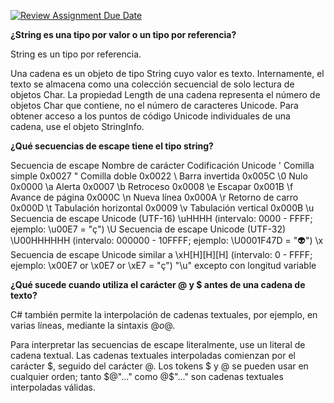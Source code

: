 [![Review Assignment Due Date](https://classroom.github.com/assets/deadline-readme-button-22041afd0340ce965d47ae6ef1cefeee28c7c493a6346c4f15d667ab976d596c.svg)](https://classroom.github.com/a/24pP-Pw_)

**¿String es una tipo por valor o un tipo por referencia?**

String es un tipo por referencia.

Una cadena es un objeto de tipo String cuyo valor es texto. Internamente, el texto se almacena como una colección secuencial de solo lectura de objetos Char. La propiedad Length de una cadena representa el número de objetos Char que contiene, no el número de caracteres Unicode. Para obtener acceso a los puntos de código Unicode individuales de una cadena, use el objeto StringInfo.

**¿Qué secuencias de escape tiene el tipo string?**

Secuencia de escape		Nombre de carácter							Codificación Unicode
\'						Comilla simple								0x0027
\"						Comilla doble								0x0022
\\						Barra invertida								0x005C
\0						Nulo										0x0000
\a						Alerta										0x0007
\b						Retroceso									0x0008
\e						Escapar										0x001B
\f						Avance de página							0x000C
\n						Nueva línea									0x000A
\r						Retorno de carro							0x000D
\t						Tabulación horizontal						0x0009
\v						Tabulación vertical							0x000B
\u						Secuencia de escape Unicode (UTF-16)		\uHHHH (intervalo: 0000 - FFFF; ejemplo: \u00E7 = "ç")
\U						Secuencia de escape Unicode (UTF-32)		\U00HHHHHH (intervalo: 000000 - 10FFFF; ejemplo: \U0001F47D = "👽")
\x						Secuencia de escape Unicode similar a       \xH[H][H][H] (intervalo: 0 - FFFF; ejemplo: \x00E7 or \x0E7 or \xE7 = "ç")
                        "\u"  excepto con longitud variable	

**¿Qué sucede cuando utiliza el carácter @ y $ antes de una cadena de texto?**

C# también permite la interpolación de cadenas textuales, por ejemplo, en varias líneas, mediante la sintaxis $@ o @$.

Para interpretar las secuencias de escape literalmente, use un literal de cadena textual. Las cadenas textuales interpoladas comienzan por el carácter $, seguido del carácter @. Los tokens $ y @ se pueden usar en cualquier orden; tanto $@"..." como @$"..." son cadenas textuales interpoladas válidas.